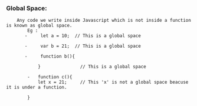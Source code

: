 ### Global Space: 
        Any code we write inside Javascript which is not inside a function is known as global space.
            Eg : 
           -     let a = 10;  // This is a global space

           -     var b = 21;  // This is a global space

           -     function b(){

                }               // This is a global space

            -   function c(){
                let x = 21;     // This 'x' is not a global space beacuse it is under a function.

            }


